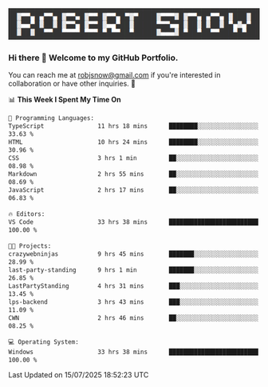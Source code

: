 <img alt="myname" src="assets/name.png" />

### Hi there 👋 Welcome to my GitHub Portfolio.
You can reach me at robjsnow@gmail.com if you're interested in collaboration or have other inquiries.  :briefcase:



<!--START_SECTION:waka-->
📊 **This Week I Spent My Time On** 

```text
💬 Programming Languages: 
TypeScript               11 hrs 18 mins      ████████░░░░░░░░░░░░░░░░░   33.63 % 
HTML                     10 hrs 24 mins      ████████░░░░░░░░░░░░░░░░░   30.96 % 
CSS                      3 hrs 1 min         ██░░░░░░░░░░░░░░░░░░░░░░░   08.98 % 
Markdown                 2 hrs 55 mins       ██░░░░░░░░░░░░░░░░░░░░░░░   08.69 % 
JavaScript               2 hrs 17 mins       ██░░░░░░░░░░░░░░░░░░░░░░░   06.83 % 

🔥 Editors: 
VS Code                  33 hrs 38 mins      █████████████████████████   100.00 % 

🐱‍💻 Projects: 
crazywebninjas           9 hrs 45 mins       ███████░░░░░░░░░░░░░░░░░░   28.99 % 
last-party-standing      9 hrs 1 min         ███████░░░░░░░░░░░░░░░░░░   26.85 % 
LastPartyStanding        4 hrs 31 mins       ███░░░░░░░░░░░░░░░░░░░░░░   13.45 % 
lps-backend              3 hrs 43 mins       ███░░░░░░░░░░░░░░░░░░░░░░   11.09 % 
CWN                      2 hrs 46 mins       ██░░░░░░░░░░░░░░░░░░░░░░░   08.25 % 

💻 Operating System: 
Windows                  33 hrs 38 mins      █████████████████████████   100.00 % 
```


 Last Updated on 15/07/2025 18:52:23 UTC
<!--END_SECTION:waka-->

<!--
**robjsnow/robjsnow** is a ✨ _special_ ✨ repository because its `README.md` (this file) appears on your GitHub profile.

Here are some ideas to get you started:

- 🔭 I’m currently working on ...
- 🌱 I’m currently learning ...
- 👯 I’m looking to collaborate on ...
- 🤔 I’m looking for help with ...
- 💬 Ask me about ...
- 📫 How to reach me: ...
- 😄 Pronouns: ...
- ⚡ Fun fact: ...
-->

